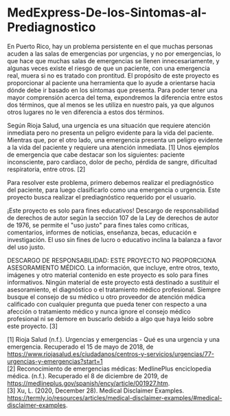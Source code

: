 # MedExpress-De-los-Sintomas-al-Prediagnostico

En Puerto Rico, hay un problema persistente en el que muchas personas acuden a las salas de emergencias por urgencias, y no por emergencias, lo que hace que muchas salas de emergencias se llenen innecesariamente, y algunas veces existe el riesgo de que un paciente, con una emergencia real, muera si no es tratado con prontitud. El propósito de este proyecto es proporcionar al paciente una herramienta que lo ayude a orientarse hacia dónde debe ir basado en los síntomas que presenta. Para poder tener una mayor comprensión acerca del tema, expondremos la diferencia entre estos dos términos, que al menos se les utiliza en nuestro país, ya que algunos otros lugares no le ven diferencia a estos dos términos. 

Según Rioja Salud, una urgencia es una situación que requiere atención inmediata pero no presenta un peligro evidente para la vida del paciente. Mientras que, por el otro lado, una emergencia presenta un peligro evidente a la vida del paciente y requiere una atención inmediata. [1] Unos ejemplos de emergencia que cabe destacar son los siguientes: paciente inconsciente, paro cardiaco, dolor de pecho, pérdida de sangre, dificultad respiratoria, entre otros. [2]

Para resolver este problema, primero debemos realizar el prediagnóstico del paciente, para luego clasificarlo como una emergencia o urgencia. Este proyecto busca realizar el prediagnóstico requerido por el usuario. 

¡Este proyecto es solo para fines educativos!
Descargo de responsabilidad de derechos de autor según la sección 107 de la Ley de derechos de autor de 1976, se permite el "uso justo" para fines tales como críticas, comentarios, informes de noticias, enseñanza, becas, educación e investigación.
El uso sin fines de lucro o educativo inclina la balanza a favor del uso justo.

DESCARGO DE RESPONSABILIDAD: ESTE PROYECTO NO PROPORCIONA ASESORAMIENTO MÉDICO.
La información, que incluye, entre otros, texto, imágenes y otro material contenido en este proyecto es solo para fines informativos. Ningún material de este proyecto está destinado a sustituir el asesoramiento, el diagnóstico o el tratamiento médico profesional. Siempre busque el consejo de su médico u otro proveedor de atención médica calificado con cualquier pregunta que pueda tener con respecto a una afección o tratamiento médico y nunca ignore el consejo médico profesional ni se demore en buscarlo debido a algo que haya leído sobre este proyecto. [3]

[1] Rioja Salud (n.f.). Urgencias y emergencias - Qué es una urgencia y una emergencia. Recuperado el 15 de mayo de 2018, de https://www.riojasalud.es/ciudadanos/centros-y-servicios/urgencias/77-urgencias-y-emergencias?start=1 <br>
[2] Reconocimiento de emergencias médicas: MedlinePlus enciclopedia médica. (n.f.). Recuperado el 8 de diciembre de 2019, de https://medlineplus.gov/spanish/ency/article/001927.htm. <br>
[3] Xu, L. (2020, December 28). Medical Disclaimer Examples. https://termly.io/resources/articles/medical-disclaimer-examples/#medical-disclaimer-examples. 
